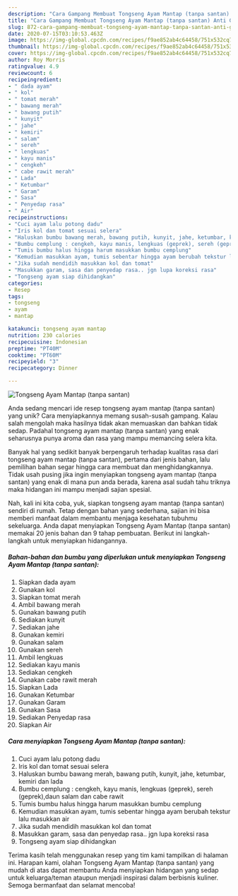 ```yaml
---
description: "Cara Gampang Membuat Tongseng Ayam Mantap (tanpa santan) Anti Gagal"
title: "Cara Gampang Membuat Tongseng Ayam Mantap (tanpa santan) Anti Gagal"
slug: 872-cara-gampang-membuat-tongseng-ayam-mantap-tanpa-santan-anti-gagal
date: 2020-07-15T03:10:53.463Z
image: https://img-global.cpcdn.com/recipes/f9ae852ab4c64458/751x532cq70/tongseng-ayam-mantap-tanpa-santan-foto-resep-utama.jpg
thumbnail: https://img-global.cpcdn.com/recipes/f9ae852ab4c64458/751x532cq70/tongseng-ayam-mantap-tanpa-santan-foto-resep-utama.jpg
cover: https://img-global.cpcdn.com/recipes/f9ae852ab4c64458/751x532cq70/tongseng-ayam-mantap-tanpa-santan-foto-resep-utama.jpg
author: Roy Morris
ratingvalue: 4.9
reviewcount: 6
recipeingredient:
- " dada ayam"
- " kol"
- " tomat merah"
- " bawang merah"
- " bawang putih"
- " kunyit"
- " jahe"
- " kemiri"
- " salam"
- " sereh"
- " lengkuas"
- " kayu manis"
- " cengkeh"
- " cabe rawit merah"
- " Lada"
- " Ketumbar"
- " Garam"
- " Sasa"
- " Penyedap rasa"
- " Air"
recipeinstructions:
- "Cuci ayam lalu potong dadu"
- "Iris kol dan tomat sesuai selera"
- "Haluskan bumbu bawang merah, bawang putih, kunyit, jahe, ketumbar, kemiri dan lada"
- "Bumbu cemplung : cengkeh, kayu manis, lengkuas (geprek), sereh (geprek),daun salam dan cabe rawit"
- "Tumis bumbu halus hingga harum masukkan bumbu cemplung"
- "Kemudian masukkan ayam, tumis sebentar hingga ayam berubah tekstur lalu masukkan air"
- "Jika sudah mendidih masukkan kol dan tomat"
- "Masukkan garam, sasa dan penyedap rasa.. jgn lupa koreksi rasa"
- "Tongseng ayam siap dihidangkan"
categories:
- Resep
tags:
- tongseng
- ayam
- mantap

katakunci: tongseng ayam mantap 
nutrition: 230 calories
recipecuisine: Indonesian
preptime: "PT40M"
cooktime: "PT60M"
recipeyield: "3"
recipecategory: Dinner

---
```



![Tongseng Ayam Mantap (tanpa santan)](https://img-global.cpcdn.com/recipes/f9ae852ab4c64458/751x532cq70/tongseng-ayam-mantap-tanpa-santan-foto-resep-utama.jpg)

Anda sedang mencari ide resep tongseng ayam mantap (tanpa santan) yang unik? Cara menyiapkannya memang susah-susah gampang. Kalau salah mengolah maka hasilnya tidak akan memuaskan dan bahkan tidak sedap. Padahal tongseng ayam mantap (tanpa santan) yang enak seharusnya punya aroma dan rasa yang mampu memancing selera kita.



Banyak hal yang sedikit banyak berpengaruh terhadap kualitas rasa dari tongseng ayam mantap (tanpa santan), pertama dari jenis bahan, lalu pemilihan bahan segar hingga cara membuat dan menghidangkannya. Tidak usah pusing jika ingin menyiapkan tongseng ayam mantap (tanpa santan) yang enak di mana pun anda berada, karena asal sudah tahu triknya maka hidangan ini mampu menjadi sajian spesial.


Nah, kali ini kita coba, yuk, siapkan tongseng ayam mantap (tanpa santan) sendiri di rumah. Tetap dengan bahan yang sederhana, sajian ini bisa memberi manfaat dalam membantu menjaga kesehatan tubuhmu sekeluarga. Anda dapat menyiapkan Tongseng Ayam Mantap (tanpa santan) memakai 20 jenis bahan dan 9 tahap pembuatan. Berikut ini langkah-langkah untuk menyiapkan hidangannya.

<!--inarticleads1-->

##### Bahan-bahan dan bumbu yang diperlukan untuk menyiapkan Tongseng Ayam Mantap (tanpa santan):

1. Siapkan  dada ayam
1. Gunakan  kol
1. Siapkan  tomat merah
1. Ambil  bawang merah
1. Gunakan  bawang putih
1. Sediakan  kunyit
1. Sediakan  jahe
1. Gunakan  kemiri
1. Gunakan  salam
1. Gunakan  sereh
1. Ambil  lengkuas
1. Sediakan  kayu manis
1. Sediakan  cengkeh
1. Gunakan  cabe rawit merah
1. Siapkan  Lada
1. Gunakan  Ketumbar
1. Gunakan  Garam
1. Gunakan  Sasa
1. Sediakan  Penyedap rasa
1. Siapkan  Air




<!--inarticleads2-->

##### Cara menyiapkan Tongseng Ayam Mantap (tanpa santan):

1. Cuci ayam lalu potong dadu
1. Iris kol dan tomat sesuai selera
1. Haluskan bumbu bawang merah, bawang putih, kunyit, jahe, ketumbar, kemiri dan lada
1. Bumbu cemplung : cengkeh, kayu manis, lengkuas (geprek), sereh (geprek),daun salam dan cabe rawit
1. Tumis bumbu halus hingga harum masukkan bumbu cemplung
1. Kemudian masukkan ayam, tumis sebentar hingga ayam berubah tekstur lalu masukkan air
1. Jika sudah mendidih masukkan kol dan tomat
1. Masukkan garam, sasa dan penyedap rasa.. jgn lupa koreksi rasa
1. Tongseng ayam siap dihidangkan




Terima kasih telah menggunakan resep yang tim kami tampilkan di halaman ini. Harapan kami, olahan Tongseng Ayam Mantap (tanpa santan) yang mudah di atas dapat membantu Anda menyiapkan hidangan yang sedap untuk keluarga/teman ataupun menjadi inspirasi dalam berbisnis kuliner. Semoga bermanfaat dan selamat mencoba!
